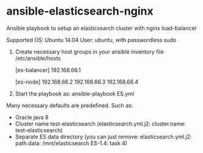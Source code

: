# ansible-elasticsearch-nginx
Ansible playbook to setup an elasticsearch cluster with nginx load-balancer

Supported OS: Ubuntu 14.04
User: ubuntu, with passwordless sudo

1) Create necessary host groups in your ansible inventory file
	/etc/ansible/hosts

	[es-balancer]
	192.168.66.1

	[es-node]
	192.168.66.2
	192.168.66.3
	192.168.66.4
2) Start the playbook as:
ansible-playbook ES.yml


Many necessary defaults are predefined. Such as:
- Oracle java 8
- Cluster name test-elasticsearch (elasticsearch.yml.j2: cluster.name: test-elasticsearch)
- Separate ES data directory (you can just remove: 
		elasticsearch.yml.j2: path.data: /mnt/elasticsearch
		ES-1.4: task 4)

